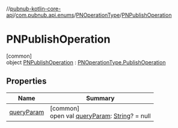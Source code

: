 //[pubnub-kotlin-core-api](../../../../index.md)/[com.pubnub.api.enums](../../index.md)/[PNOperationType](../index.md)/[PNPublishOperation](index.md)

# PNPublishOperation

[common]\
object [PNPublishOperation](index.md) : [PNOperationType.PublishOperation](../-publish-operation/index.md)

## Properties

| Name | Summary |
|---|---|
| [queryParam](../query-param.md) | [common]<br>open val [queryParam](../query-param.md): [String](https://kotlinlang.org/api/core/kotlin-stdlib/kotlin/-string/index.html)? = null |
